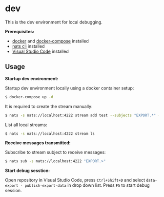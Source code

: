 # dev

This is the dev environment for local debugging.

**Prerequisites:**
- [docker](https://docs.ci4rail.com/edgefarm/reference-manual/prerequisites/docker/) and [docker-compose](https://docs.ci4rail.com/edgefarm/reference-manual/prerequisites/docker-compose/) installed
- [nats cli](https://github.com/nats-io/natscli#installation) installed
- [Visual Studio Code](https://code.visualstudio.com/download) installed

## Usage

**Startup dev environment:**

Startup dev environment locally using a docker container setup:

```bash
$ docker-compose up -d
```

It is required to create the stream manually:
```bash
$ nats -s nats://localhost:4222 stream add test --subjects "EXPORT.*" --ack --max-msgs=100000 --max-bytes=1073741824 --max-age=2d --storage file --retention limits --max-msg-size=-1 --discard old --dupe-window="0s" --replicas 1 --max-msgs-per-subject=-1
```

List all local streams:
```bash
$ nats -s nats://localhost:4222 stream ls
```

**Receive messages transmitted:**

Subscribe to stream subject to receive messages:
```bash
$ nats sub -s nats://localhost:4222 "EXPORT.>"
```

**Start debug sesstion:**

Open repository in Visual Studio Code, press `Ctrl+Shift+D` and select `data-export - publish-export-data` in drop down list. Press `F5` to start debug session.
